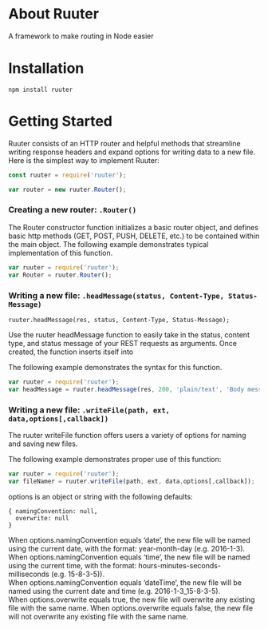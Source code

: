 # About Ruuter
A framework to make routing in Node easier

# Installation

```
npm install ruuter
```
# Getting Started
Ruuter consists of an HTTP router and helpful methods that streamline writing response headers and expand options for writing data to a new file. Here is the simplest way to implement Ruuter:

```javascript
const ruuter = require('ruuter');

var router = new ruuter.Router();
```

### Creating a new router: `.Router()`
The Router constructor function initializes a basic router object, and defines basic http methods (GET, POST, PUSH, DELETE, etc.)  to be contained within the main object.
The following example demonstrates typical implementation of this function.

```javascript
var ruuter = require('ruuter');
var Router = ruuter.Router();
```

### Writing a new file: `.headMessage(status, Content-Type, Status-Message)`
```
ruuter.headMessage(res, status, Content-Type, Status-Message);
```

Use the ruuter headMessage function to easily take in the status, content type, and status message of your REST requests as arguments. Once created, the function inserts itself into

The following example demonstrates the syntax for this function.

```javascript
var ruuter = require('ruuter');
var headMessage = ruuter.headMessage(res, 200, 'plain/text', 'Body message')
```

### Writing a new file: `.writeFile(path, ext, data,options[,callback])`
The ruuter writeFile function offers users a variety of options for naming and saving new files.

The following example demonstrates proper use of this function:

```javascript
var ruuter = require('ruuter');
var fileNamer = ruuter.writeFile(path, ext, data,options[,callback]);
```
options is an object or string with the following defaults:

```
{ namingConvention: null,
  overwrite: null
}
```

When options.namingConvention equals ‘date’, the new file will be named using the current date, with the format: year-month-day (e.g. 2016-1-3).    
When options.namingConvention equals ‘time’, the new file will be named using the current time, with the format: hours-minutes-seconds-milliseconds (e.g. 15-8-3-5)).    
When options.namingConvention equals ‘dateTime’, the new file will be named using the current date and time (e.g. 2016-1-3_15-8-3-5).    
When options.overwrite equals true, the new file will overwrite any existing file with the same name.
When options.overwrite equals false, the new file will not overwrite any existing file with the same name.
